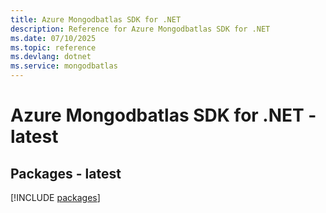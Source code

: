 ```yaml
---
title: Azure Mongodbatlas SDK for .NET
description: Reference for Azure Mongodbatlas SDK for .NET
ms.date: 07/10/2025
ms.topic: reference
ms.devlang: dotnet
ms.service: mongodbatlas
---
```

# Azure Mongodbatlas SDK for .NET - latest
## Packages - latest
[!INCLUDE [packages](mongodbatlas-index.md)]